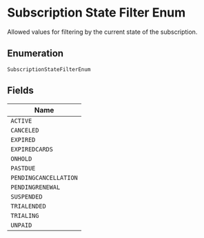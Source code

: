 
# Subscription State Filter Enum

Allowed values for filtering by the current state of the subscription.

## Enumeration

`SubscriptionStateFilterEnum`

## Fields

| Name |
|  --- |
| `ACTIVE` |
| `CANCELED` |
| `EXPIRED` |
| `EXPIREDCARDS` |
| `ONHOLD` |
| `PASTDUE` |
| `PENDINGCANCELLATION` |
| `PENDINGRENEWAL` |
| `SUSPENDED` |
| `TRIALENDED` |
| `TRIALING` |
| `UNPAID` |

